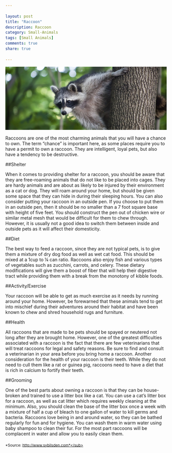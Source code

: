 ```yaml
--- 

layout: post
title: "Raccoon"
description: Raccoon
category: Small-Animals
tags: [Small Animals]
comments: true
share: true

--- 
```


<img src="/images/raccoon-1.jpg" class="img-post">

Raccoons are one of the most charming animals that you will have a chance to own. The term “chance” is important here, as some places require you to have a permit to own a raccoon. They are intelligent, loyal pets, but also have a tendency to be destructive.

##Shelter

When it comes to providing shelter for a raccoon, you should be aware that they are free-roaming animals that do not like to be placed into cages. They are hardy animals and are about as likely to be injured by their environment as a cat or dog. They will roam around your home, but should be given some space that they can hide in during their sleeping hours.
You can also consider putting your raccoon in an outside pen. If you choose to put them in an outside pen, then it should be no smaller than a 7 foot square base with height of five feet. You should construct the pen out of chicken wire or similar metal mesh that would be difficult for them to chew through. However, it is usually not a good idea to switch them between inside and outside pets as it will affect their domesticity.

##Diet

The best way to feed a raccoon, since they are not typical pets, is to give them a mixture of dry dog food as well as wet cat food. This should be mixed at a 1cup to ¼ can ratio.
Raccoons also enjoy fish and various types of vegetables such as zucchini, carrots, and celery. These dietary modifications will give them a boost of fiber that will help their digestive tract while providing them with a break from the monotony of kibble foods.

##Activity/Exercise 

Your raccoon will be able to get as much exercise as it needs by running around your home. However, be forewarned that these animals tend to get into mischief during their adventures around their habitat and have been known to chew and shred household rugs and furniture.

##Health

All raccoons that are made to be pets should be spayed or neutered not long after they are brought home. However, one of the greatest difficulties associated with a raccoon is the fact that there are few veterinarians that will treat raccoons for legal and safety reasons. Be sure to find and consult a veterinarian in your area before you bring home a raccoon. Another consideration for the health of your raccoon is their teeth. While they do not need to cull them like a rat or guinea pig, raccoons need to have a diet that is rich in calcium to fortify their teeth.

##Grooming

One of the best parts about owning a raccoon is that they can be house- broken and trained to use a litter box like a cat. You can use a cat’s litter box for a raccoon, as well as cat litter which requires weekly cleaning at the minimum. Also, you should clean the base of the litter box once a week with a mixture of half a cup of bleach to one gallon of water to kill germs and bacteria.
Raccoons love being in and around water, so they can be bathed regularly for fun and for hygiene. You can wash them in warm water using baby shampoo to clean their fur. For the most part raccoons will be complacent in water and allow you to easily clean them.

<sub>*Source: http://www.sybilsden.com*</sub>